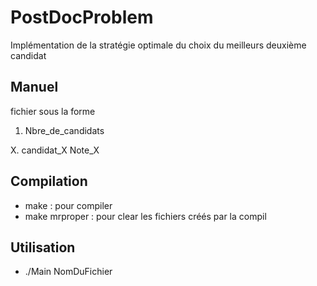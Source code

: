 # PostDocProblem
Implémentation de la stratégie optimale du choix du meilleurs deuxième candidat 

## Manuel
fichier sous la forme
1. Nbre_de_candidats

X. candidat_X Note_X

## Compilation 
* make : pour compiler
* make mrproper : pour clear les fichiers créés par la compil
 
## Utilisation
* ./Main NomDuFichier
